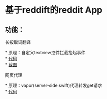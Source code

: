 

# 基于reddift的reddit App 

## 功能：

长按取词翻译  

* 原理：自定义textview控件拦截抬起事件  
* [代码](https://github.com/certainly/UZTextView)  
* [截图](http://i.imgur.com/eECxWm4.gifv)


网页代理 

* 原理：vapor(server-side swift)代理转发get请求    
* [代码](https://github.com/certainly/CustomRedditVaporServer)
  


